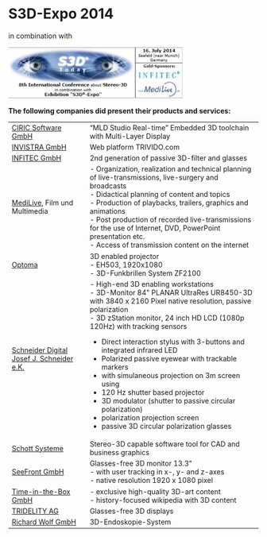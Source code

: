 # S3D-Expo 2014 

in combination with

![Banner](Images/_wsb_352x103_Banner_S3D-T_14_434.jpg)

**The following companies did present their products and services:**

| | |
| --- | --- |
| [CIRIC Software GmbH](http://www.ciric.com/) | “MLD Studio Real-time” Embedded 3D toolchain with Multi-Layer Display |
| [INVISTRA GmbH](http://www.trivido.com/) | Web platform TRIVIDO.com |
| [INFITEC GmbH](http://www.infitec.net/) | 2nd generation of passive 3D-filter and glasses |
| [MediLive](http://www.medilive.com/), Film und Multimedia | - Organization, realization and technical planning of live-transmissions, live-surgery and broadcasts<br>- Didactical planning of content and topics<br>- Production of playbacks, trailers, graphics and animations<br>- Post production of recorded live-transmissions for the use of Internet, DVD, PowerPoint presentation etc.<br>- Access of transmission content on the internet |
| [Optoma](http://www.optoma.eu/) | 3D enabled projector<br>- EH503, 1920x1080<br>- 3D-Funkbrillen System ZF2100 |
| [Schneider Digital Josef J. Schneider e.K.](http://www.schneider-digital.de/) | - High-end 3D enabling workstations<br>- 3D-Monitor 84" PLANAR UltraRes UR8450-3D with 3840 x 2160 Pixel native resolution, passive polarization<br>- 3D zStation monitor, 24 inch HD LCD (1080p 120Hz) with tracking sensors<ul><li>Direct interaction stylus with 3-buttons and integrated infrared LED</li><li>Polarized passive eyewear with trackable markers</li><li>with simulaneous projection on 3m screen using</li><li>120 Hz shutter based projector</li><li>3D modulator (shutter to passive circular polarization)</li><li>polarization projection screen</li><li>passive 3D circular polarization glasses</li></ul> |
| [Schott Systeme](http://www.schott-systeme.de/) | Stereo-3D capable software tool for CAD and business graphics |
| [SeeFront GmbH](http://www.seefront.com/) | Glasses-free 3D monitor 13.3"<br>- with user tracking in x-, y- and z-axes<br>- native resolution 1920 x 1080 pixel |
| [Time-in-the-Box GmbH](http://www.timeinthebox.com/) | - exclusive high-quality 3D-art content<br>- history-focused wikipedia with 3D content|
| [TRIDELITY AG](http://www.tridelity.com/) | Glasses-free 3D displays | 
| [Richard Wolf GmbH](http://www.richard-wolf.com/) | 3D-Endoskopie-System |